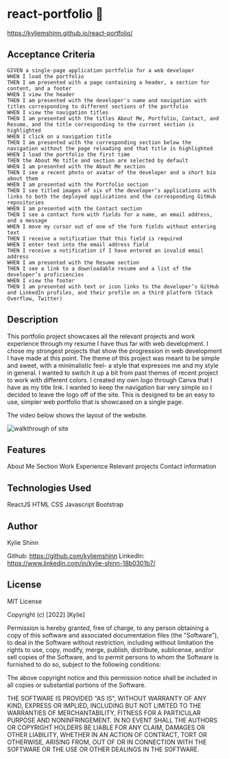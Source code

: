 # react-portfolio  :love_letter:

https://kyliemshinn.github.io/react-portfolio/

## Acceptance Criteria

```
GIVEN a single-page application portfolio for a web developer
WHEN I load the portfolio
THEN I am presented with a page containing a header, a section for content, and a footer
WHEN I view the header
THEN I am presented with the developer's name and navigation with titles corresponding to different sections of the portfolio
WHEN I view the navigation titles
THEN I am presented with the titles About Me, Portfolio, Contact, and Resume, and the title corresponding to the current section is highlighted
WHEN I click on a navigation title
THEN I am presented with the corresponding section below the navigation without the page reloading and that title is highlighted
WHEN I load the portfolio the first time
THEN the About Me title and section are selected by default
WHEN I am presented with the About Me section
THEN I see a recent photo or avatar of the developer and a short bio about them
WHEN I am presented with the Portfolio section
THEN I see titled images of six of the developer’s applications with links to both the deployed applications and the corresponding GitHub repositories
WHEN I am presented with the Contact section
THEN I see a contact form with fields for a name, an email address, and a message
WHEN I move my cursor out of one of the form fields without entering text
THEN I receive a notification that this field is required
WHEN I enter text into the email address field
THEN I receive a notification if I have entered an invalid email address
WHEN I am presented with the Resume section
THEN I see a link to a downloadable resume and a list of the developer’s proficiencies
WHEN I view the footer
THEN I am presented with text or icon links to the developer’s GitHub and LinkedIn profiles, and their profile on a third platform (Stack Overflow, Twitter)
```

## Description

This portfolio project showcases all the relevant projects and work experience through my resume I have thus far with web development. I chose my strongest projects that show the progression in web development I have made at this point. The theme of this project was meant to be simple and sweet, with a minimalistic feel- a style that expresses me and my style in general. I wanted to switch it up a bit from past themes of recent project to work with different colors. I created my own logo through Canva that I have as my title link. I wanted to keep the navigation bar very simple so I decided to leave the logo off of the site.  This is designed to be an easy to use, simpler web portfolio that is showcased on a single page.

The video below shows the layout of the website.

![walkthrough of site](./src/images/reactportfoliogif.gif)

## Features

About Me Section
Work Experience
Relevant projects
Contact information


## Technologies Used

ReactJS
HTML
CSS
Javascript
Bootstrap

## Author

Kylie Shinn

Github: https://github.com/kyliemshinn
LinkedIn: https://www.linkedin.com/in/kylie-shinn-18b0301b7/


## License

MIT License

Copyright (c) [2022] [Kylie]

Permission is hereby granted, free of charge, to any person obtaining a copy of this software and associated documentation files (the "Software"), to deal in the Software without restriction, including without limitation the rights to use, copy, modify, merge, publish, distribute, sublicense, and/or sell copies of the Software, and to permit persons to whom the Software is furnished to do so, subject to the following conditions:

The above copyright notice and this permission notice shall be included in all copies or substantial portions of the Software.

THE SOFTWARE IS PROVIDED "AS IS", WITHOUT WARRANTY OF ANY KIND, EXPRESS OR IMPLIED, INCLUDING BUT NOT LIMITED TO THE WARRANTIES OF MERCHANTABILITY, FITNESS FOR A PARTICULAR PURPOSE AND NONINFRINGEMENT. IN NO EVENT SHALL THE AUTHORS OR COPYRIGHT HOLDERS BE LIABLE FOR ANY CLAIM, DAMAGES OR OTHER LIABILITY, WHETHER IN AN ACTION OF CONTRACT, TORT OR OTHERWISE, ARISING FROM, OUT OF OR IN CONNECTION WITH THE SOFTWARE OR THE USE OR OTHER DEALINGS IN THE SOFTWARE.